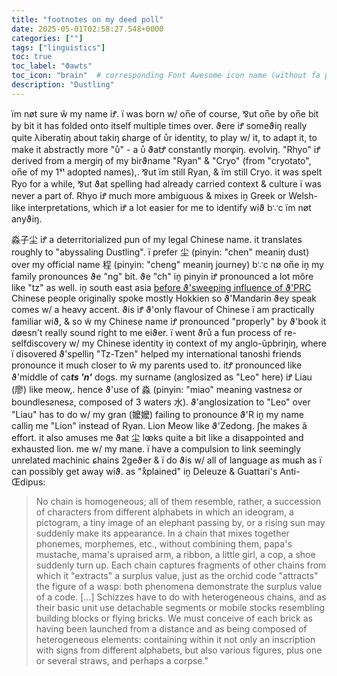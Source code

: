 ```yaml
---
title: "footnotes on my deed poll"
date: 2025-05-01T02:58:27.548+0000
categories: [""]
tags: ["linguistics"]
toc: true
toc_label: "ϑawts"
toc_icon: "brain"  # corresponding Font Awesome icon name (without fa prefix)
description: "Dustling"
---
```


ïm nøt sure ŵ my name iꝬ. ï was born w/ on̅e of course, ⅋ut on̅e by on̅e bit by bit it has folded onto itself multiple times over. ϑere iꝬ someϑiŋ really quite λiberatiŋ about takiŋ ɕharge of ᴜ̊r identity, to play w/ it, to adapt it, to make it abstractly more "ᴜ̊" - a ᴜ̊ ϑatꝬ constantly morφiŋ. evolviŋ. "Rhyo" iꝬ derived from a mergiŋ of my birϑname "Ryan" & "Cryo" (from "cryotato", on̅e of my 1ˢᵗ adopted names),. ⅋ut ïm still Ryan, & ïm still Cryo. it was spelt Ryo for a while, ⅋ut ϑat spelling had already carried context & culture ï was never a part of. Rhyo iꝬ much more ambiguous & mixes iṋ Greek or Welsh-like interpretations, which iꝬ a lot easier for me to identify wiϑ b∵c ïm nøt anyϑiŋ.
 

淼子尘 iꝬ a deterritorialized pun of my legal Chinese name. it translates roughly to "abyssaling Dustling". ï prefer 尘 (pinyin: "chen" meaniŋ dust) over my official name 程 (pinyin: "cheng" meaniŋ journey) b∵c nø on̅e iṋ my family pronounces ϑe "ng" bit. ϑe "ch" iṋ pinyin iꝬ pronounced a lot môre like "tz" as well. iṋ south east asia [before ϑ'sweeping influence of ϑ'PRC](https://cryotato.github.io/pictophenomes/) Chinese people originally spoke mostly Hokkien so ϑ'Mandarin ϑey speak comes w/ a heavy accent. ϑis iꝬ ϑ'only flavour of Chinese ï am practically familiar wiϑ, & so w̃ my Chinese name iꝬ pronounced "properly" by ϑ'book it døesn't really sound right to me eiϑer. ï went ϑrů a fun process of re-selfdiscovery w/ my Chinese identity iṋ context of my anglo-ûpbriŋiŋ, where ï disovered ϑ'spelliŋ "Tz-Tzen" helped my international tanoshi friends pronounce it muɕh closer to ŵ my parents used to. itꝬ pronounced like ϑ'middle of ca***ts 'n'*** dogs. my surname (anglosized as "Leo" here) iꝬ Liau (廖) like meow,. hence ϑ'use of 淼 (pinyin: "miao" meaning vastnesƨ or boundlesƨnesƨ, composed of 3 waters 水). ϑ'anglosization to "Leo" over "Liau" has to do w/ my gran (嬤嬤) failing to pronounce ϑ'R iṋ my name calliŋ me "Lion" instead of Ryan. Lion Meow like ϑ'Zedong. ʃhe makes ã effort. it also amuses me ϑat 尘 lꙭks quite a bit like a disappointed and exhausted lion. me w/ my mane. ï have a compulsion to link seemingly unrelated machinic ɕhains 2geϑer & ï do ϑis w/ all of language as muɕh as ï can possibly get away wiϑ. as "xͤplained" iṋ Deleuze & Guattari's Anti-Œdipus:

>No chain is homogeneous; all of them resemble, rather, a succession of characters from different alphabets in which an ideogram, a pictogram, a tiny image of an elephant passing by, or a rising sun may suddenly make its appearance. In a chain that mixes together phonemes, morphemes, etc., without combining them, papa's mustache, mama's upraised arm, a ribbon, a little girl, a cop, a shoe suddenly turn up. Each chain captures fragments of other chains from which it "extracts" a surplus value, just as the orchid code "attracts" the figure of a wasp: both phenomena demonstrate the surplus value of a code. [...] Schizzes have to do with heterogeneous chains, and as their basic unit use detachable segments or mobile stocks resembling building blocks or flying bricks. We must conceive of each brick as having been launched from a distance and as being composed of heterogeneous elements: containing within it not only an inscription with signs from different alphabets, but also various figures, plus one or several straws, and perhaps a corpse."⠀⠀